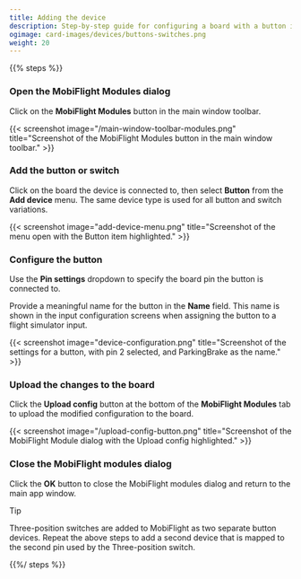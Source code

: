 ```yaml
---
title: Adding the device
description: Step-by-step guide for configuring a board with a button in MobiFlight.
ogimage: card-images/devices/buttons-switches.png
weight: 20
---
```


{{% steps %}}

### Open the MobiFlight Modules dialog

Click on the **MobiFlight Modules** button in the main window toolbar.

{{< screenshot image="/main-window-toolbar-modules.png" title="Screenshot of the MobiFlight Modules button in the main window toolbar." >}}

### Add the button or switch

Click on the board the device is connected to, then select **Button** from the **Add device** menu. The same device type is used for all button and switch variations.

{{< screenshot image="add-device-menu.png" title="Screenshot of the menu open with the Button item highlighted." >}}

### Configure the button

Use the **Pin settings** dropdown to specify the board pin the button is connected to.

Provide a meaningful name for the button in the **Name** field. This name is shown in the input configuration screens when assigning the button to a flight simulator input.

{{< screenshot image="device-configuration.png" title="Screenshot of the settings for a button, with pin 2 selected, and ParkingBrake as the name." >}}

### Upload the changes to the board

Click the **Upload config** button at the bottom of the **MobiFlight Modules** tab to upload the modified configuration to the board.

{{< screenshot image="/upload-config-button.png" title="Screenshot of the MobiFlight Module dialog with the Upload config highlighted." >}}

### Close the MobiFlight modules dialog

Click the **OK** button to close the MobiFlight modules dialog and return to the main app window.

> [!TIP]
> Three-position switches are added to MobiFlight as two separate button devices. Repeat the above steps to add a second device
> that is mapped to the second pin used by the Three-position switch.

{{%/ steps %}}
